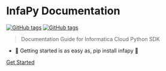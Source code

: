 <!-- TODO: Update title -->
<h1 id="cover-heading">
  InfaPy Documentation
</h1>

[![GitHub tags](https://img.shields.io/badge/infapy-1.0.1-brightgreen)](https://github.com/infapy/infapy) <!-- TODO: Update username and repo name -->
[![GitHub tags](https://img.shields.io/badge/python-3.7+-brightgreen)](https://github.com/infapy/infapy)

>  Documentation Guide for Informatica Cloud Python SDK <!-- TODO: Replace with your description -->


<!-- TODO: Update to match your project's benefits/features. Git emojis work great here. -->

- :star2: Getting started is as easy as, pip install infapy :star2:


[Get Started](#doc-heading) <!-- TODO: Use ID of your homepage heading -->

